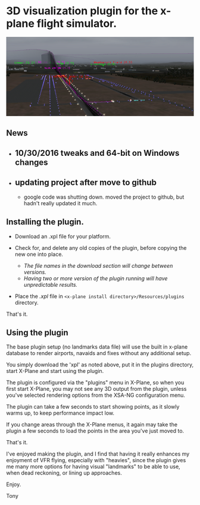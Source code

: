 # 3D visualization plugin for the x-plane flight simulator. #

![xsa-ng-screenshot.png](xsa-ng-screenshot.png)

## News ##
  * ## 10/30/2016 tweaks and 64-bit on Windows changes ##
  * ## updating project after move to github ##
    * google code was shutting down. moved the project to github, but hadn't really updated it much.

## **Installing** the plugin. ##

  * Download an .xpl file for your platform.

  * Check for, and delete any old copies of the plugin, before copying the new one into place.
    * _The file names in the download section will change between versions._
    * _Having two or more version of the plugin running will have unpredictable results._
    
  * Place the _.xpl_ file in `<x-plane install directory>/Resources/plugins` directory.

That's it.

## Using the plugin ##

The base plugin setup (no landmarks data file) will use the built in x-plane database to render airports, navaids and fixes without any additional setup.

You simply download the 'xpl' as noted above, put it in the plugins directory, start X-Plane and start using the plugin.

The plugin is configured via the "plugins" menu in X-Plane, so when you first start X-Plane, you may not see any 3D output from the plugin, unless you've selected rendering options from the XSA-NG configuration menu.

The plugin can take a few seconds to start showing points, as it slowly warms up, to keep performance impact low.

If you change areas through the X-Plane menus, it again may take the plugin a few seconds to load the points in the area you've just moved to.

That's it.

I've enjoyed making the plugin, and I find that having it really enhances my enjoyment of VFR flying, especially with "heavies", since the plugin gives me many more options for having visual "landmarks" to be able to use, when dead reckoning, or lining up approaches.

Enjoy.

Tony
